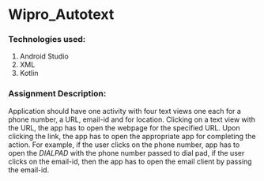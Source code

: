 # Wipro_Autotext

### Technologies used:
1. Android Studio
2. XML
3. Kotlin

### Assignment Description:
Application should have one activity with four text views one each for a phone number, a URL, email-id and for location. 
Clicking on a text view with the URL, the app has to open the webpage for the specified URL.
Upon clicking the link, the app has to open the appropriate app for completing the action. For example, if the user clicks 
on the phone number, app has to open the *DIALPAD* with the phone number passed to dial pad, if the user clicks on the email-id, 
then the app has to open the email client by passing the email-id.
